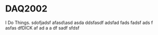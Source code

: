 # DAQ2002
I Do Things.
sdofjadsf
afasd\asd
asda
ddsfasdf
adsfad
fads
fadsf
ads
f
asfas
dfDICK
af
ad
a
a
df
sadf
sfdsf
